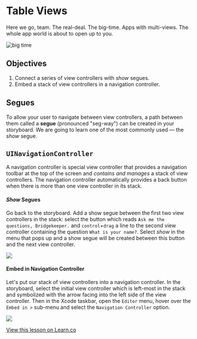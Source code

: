 # Table Views

Here we go, team.  The real-deal.  The big-time.  Apps with multi-views.  The whole app world is about to open up to you.

![big time](http://i.giphy.com/iNUq5rs9KSrFm.gif)



## Objectives

1. Connect a series of view controllers with *show* segues.
2. Embed a stack of view controllers in a navigation controller.


## Segues

To allow your user to navigate between view controllers, a path between them called a **segue** (pronounced "seg-way") can be created in your storyboard. We are going to learn one of the most commonly used — the *show* segue.  

## `UINavigationController`

A navigation controller is special view controller that provides a navigation toolbar at the top of the screen and *contains and manages* a stack of view controllers. The navigation controller automatically provides a back button when there is more than one view controller in its stack.

#### *Show* Segues

Go back to the storyboard. Add a show segue between the first two view controllers in the stack: select the button which reads `Ask me the questions, Bridgekeeper.` and `control`+`drag` a line to the second view controller containing the question `What is your name?`. Select *show* in the menu that pops up and a show segue will be created between this button and the next view controller.

![](https://curriculum-content.s3.amazonaws.com/ios-segues-and-nav-controllers-unit/gorge_show_segue.png)


#### Embed in Navigation Controller

Let's put our stack of view controllers into a navigation controller. In the storyboard, select the initial view controller which is left-most in the stack and symbolized with the arrow facing into the left side of the view controller. Then in the Xcode taskbar, open the `Editor` menu, hover over the `Embed in >` sub-menu and select the `Navigation Controller` option. 

![](https://curriculum-content.s3.amazonaws.com/ios-segues-and-nav-controllers-unit/gorge_xcode_embed_navcon_menu.png)



<a href='https://learn.co/lessons/pc--ios-essentials-tableViews' data-visibility='hidden'>View this lesson on Learn.co</a>
